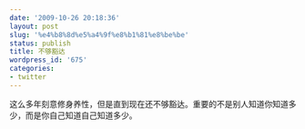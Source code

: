 ```yaml
---
date: '2009-10-26 20:18:36'
layout: post
slug: '%e4%b8%8d%e5%a4%9f%e8%b1%81%e8%be%be'
status: publish
title: 不够豁达
wordpress_id: '675'
categories:
- twitter
---
```


这么多年刻意修身养性，但是直到现在还不够豁达。重要的不是别人知道你知道多少，而是你自己知道自己知道多少。
